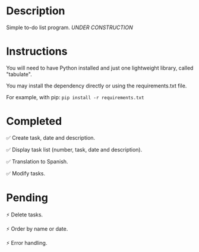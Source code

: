 # Description
Simple to-do list program. *UNDER CONSTRUCTION*

# Instructions
You will need to have Python installed and just one lightweight library, called "tabulate".

You may install the dependency directly or using the requirements.txt file.

For example, with pip:
        `pip install -r requirements.txt`


# Completed
✅ Create task, date and description.

✅ Display task list (number, task, date and description).

✅ Translation to Spanish.

✅ Modify tasks.

# Pending

⚡ Delete tasks.

⚡ Order by name or date.

⚡ Error handling.
